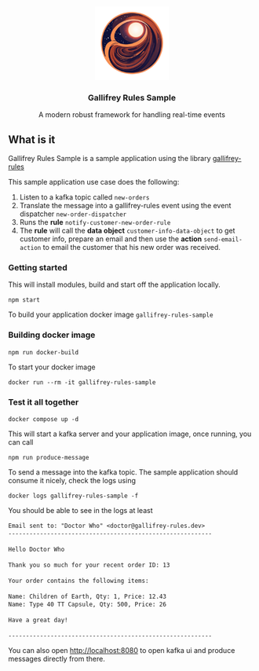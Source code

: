 <p align="center">
    <a href="https://gallifre-rules.dev">
      <img src="https://raw.githubusercontent.com/ralphv/gallifrey-rules/main/docs/resources/gallifrey-rules-25.png" alt="Logo" width="150" height="150">
    </a>
    <h3 align="center">Gallifrey Rules Sample</h3>
    <p align="center">
        A modern robust framework for handling real-time events 
    </p>
</p>

## What is it

Gallifrey Rules Sample is a sample application using the library [gallifrey-rules](https://github.com/ralphv/gallifrey-rules)

This sample application use case does the following:

1. Listen to a kafka topic called `new-orders`
2. Translate the message into a gallifrey-rules event using the event dispatcher `new-order-dispatcher`
3. Runs the **rule** `notify-customer-new-order-rule`
4. The **rule** will call the **data object** `customer-info-data-object` to get customer info, prepare an email 
and then use the **action** `send-email-action` to email the customer that his new order was received.


### Getting started

This will install modules, build and start off the application locally.
```shell
npm start
```

To build your application docker image `gallifrey-rules-sample`
### Building docker image
```shell
npm run docker-build
```

To start your docker image
```shell
docker run --rm -it gallifrey-rules-sample
```

### Test it all together
```shell
docker compose up -d 
```

This will start a kafka server and your application image, once running, you can call
```shell
npm run produce-message
```
To send a message into the kafka topic. 
The sample application should consume it nicely, check the logs using
```shell
docker logs gallifrey-rules-sample -f
```
You should be able to see in the logs at least

```
Email sent to: "Doctor Who" <doctor@gallifrey-rules.dev>
----------------------------------------------------------

Hello Doctor Who

Thank you so much for your recent order ID: 13

Your order contains the following items:

Name: Children of Earth, Qty: 1, Price: 12.43
Name: Type 40 TT Capsule, Qty: 500, Price: 26

Have a great day!

----------------------------------------------------------
```

You can also open [http://localhost:8080](http://localhost:8080) to open kafka ui and produce messages directly from there.